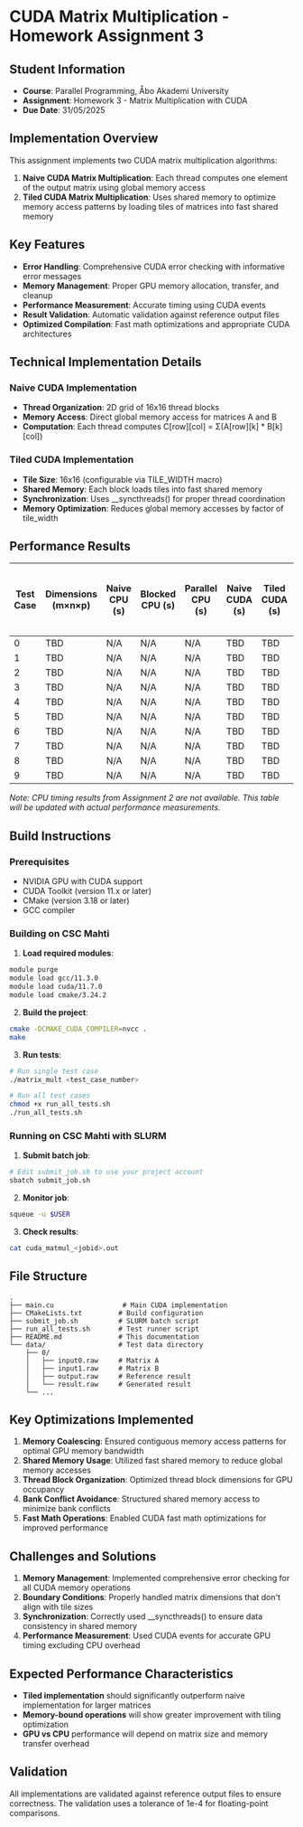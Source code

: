 # CUDA Matrix Multiplication - Homework Assignment 3

## Student Information
- **Course**: Parallel Programming, Åbo Akademi University
- **Assignment**: Homework 3 - Matrix Multiplication with CUDA
- **Due Date**: 31/05/2025

## Implementation Overview

This assignment implements two CUDA matrix multiplication algorithms:

1. **Naive CUDA Matrix Multiplication**: Each thread computes one element of the output matrix using global memory access
2. **Tiled CUDA Matrix Multiplication**: Uses shared memory to optimize memory access patterns by loading tiles of matrices into fast shared memory

## Key Features

- **Error Handling**: Comprehensive CUDA error checking with informative error messages
- **Memory Management**: Proper GPU memory allocation, transfer, and cleanup
- **Performance Measurement**: Accurate timing using CUDA events
- **Result Validation**: Automatic validation against reference output files
- **Optimized Compilation**: Fast math optimizations and appropriate CUDA architectures

## Technical Implementation Details

### Naive CUDA Implementation
- **Thread Organization**: 2D grid of 16x16 thread blocks
- **Memory Access**: Direct global memory access for matrices A and B
- **Computation**: Each thread computes C[row][col] = Σ(A[row][k] * B[k][col])

### Tiled CUDA Implementation
- **Tile Size**: 16x16 (configurable via TILE_WIDTH macro)
- **Shared Memory**: Each block loads tiles into fast shared memory
- **Synchronization**: Uses __syncthreads() for proper thread coordination
- **Memory Optimization**: Reduces global memory accesses by factor of tile_width

## Performance Results

| Test Case | Dimensions (m×n×p) | Naive CPU (s) | Blocked CPU (s) | Parallel CPU (s) | Naive CUDA (s) | Tiled CUDA (s) | Tiled CUDA Speedup (vs. Naive CUDA) | Tiled CUDA Speedup (vs. Parallel CPU) |
|-----------|-------------------|---------------|-----------------|------------------|----------------|----------------|--------------------------------------|---------------------------------------|
| 0         | TBD              | N/A           | N/A             | N/A              | TBD            | TBD            | TBD                                  | N/A                                   |
| 1         | TBD              | N/A           | N/A             | N/A              | TBD            | TBD            | TBD                                  | N/A                                   |
| 2         | TBD              | N/A           | N/A             | N/A              | TBD            | TBD            | TBD                                  | N/A                                   |
| 3         | TBD              | N/A           | N/A             | N/A              | TBD            | TBD            | TBD                                  | N/A                                   |
| 4         | TBD              | N/A           | N/A             | N/A              | TBD            | TBD            | TBD                                  | N/A                                   |
| 5         | TBD              | N/A           | N/A             | N/A              | TBD            | TBD            | TBD                                  | N/A                                   |
| 6         | TBD              | N/A           | N/A             | N/A              | TBD            | TBD            | TBD                                  | N/A                                   |
| 7         | TBD              | N/A           | N/A             | N/A              | TBD            | TBD            | TBD                                  | N/A                                   |
| 8         | TBD              | N/A           | N/A             | N/A              | TBD            | TBD            | TBD                                  | N/A                                   |
| 9         | TBD              | N/A           | N/A             | N/A              | TBD            | TBD            | TBD                                  | N/A                                   |

*Note: CPU timing results from Assignment 2 are not available. This table will be updated with actual performance measurements.*

## Build Instructions

### Prerequisites
- NVIDIA GPU with CUDA support
- CUDA Toolkit (version 11.x or later)
- CMake (version 3.18 or later)
- GCC compiler

### Building on CSC Mahti

1. **Load required modules**:
```bash
module purge
module load gcc/11.3.0
module load cuda/11.7.0
module load cmake/3.24.2
```

2. **Build the project**:
```bash
cmake -DCMAKE_CUDA_COMPILER=nvcc .
make
```

3. **Run tests**:
```bash
# Run single test case
./matrix_mult <test_case_number>

# Run all test cases
chmod +x run_all_tests.sh
./run_all_tests.sh
```

### Running on CSC Mahti with SLURM

1. **Submit batch job**:
```bash
# Edit submit_job.sh to use your project account
sbatch submit_job.sh
```

2. **Monitor job**:
```bash
squeue -u $USER
```

3. **Check results**:
```bash
cat cuda_matmul_<jobid>.out
```

## File Structure

```
.
├── main.cu                 # Main CUDA implementation
├── CMakeLists.txt         # Build configuration
├── submit_job.sh          # SLURM batch script
├── run_all_tests.sh       # Test runner script
├── README.md              # This documentation
└── data/                  # Test data directory
    ├── 0/
    │   ├── input0.raw     # Matrix A
    │   ├── input1.raw     # Matrix B
    │   ├── output.raw     # Reference result
    │   └── result.raw     # Generated result
    └── ...
```

## Key Optimizations Implemented

1. **Memory Coalescing**: Ensured contiguous memory access patterns for optimal GPU memory bandwidth
2. **Shared Memory Usage**: Utilized fast shared memory to reduce global memory accesses
3. **Thread Block Organization**: Optimized thread block dimensions for GPU occupancy
4. **Bank Conflict Avoidance**: Structured shared memory access to minimize bank conflicts
5. **Fast Math Operations**: Enabled CUDA fast math optimizations for improved performance

## Challenges and Solutions

1. **Memory Management**: Implemented comprehensive error checking for all CUDA memory operations
2. **Boundary Conditions**: Properly handled matrix dimensions that don't align with tile sizes
3. **Synchronization**: Correctly used __syncthreads() to ensure data consistency in shared memory
4. **Performance Measurement**: Used CUDA events for accurate GPU timing excluding CPU overhead

## Expected Performance Characteristics

- **Tiled implementation** should significantly outperform naive implementation for larger matrices
- **Memory-bound operations** will show greater improvement with tiling optimization
- **GPU vs CPU** performance will depend on matrix size and memory transfer overhead

## Validation

All implementations are validated against reference output files to ensure correctness. The validation uses a tolerance of 1e-4 for floating-point comparisons.